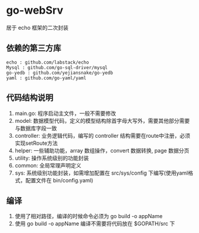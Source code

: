 # go-webSrv
居于 echo 框架的二次封装

## 依赖的第三方库
    echo : github.com/labstack/echo
    Mysql : github.com/go-sql-driver/mysql
    go-yedb : github.com/yejiansnake/go-yedb
    yaml : github.com/go-yaml/yaml

## 代码结构说明
1. main.go: 程序启动主文件，一般不需要修改
2. model: 数据模型代码，定义的模型结构除首字母大写外，需要其他部分需要与数据库字段一致
3. controller: 业务逻辑代码，编写的 controller 结构需要在route中注册，必须实现setRoute方法
4. helper: 一些辅助功能，array 数组操作，convert 数据转换, page 数据分页
5. utility: 操作系统级别的功能封装
6. common: 全局常理声明定义
7. sys: 系统级别功能封装，如需增加配置在 src/sys/config 下编写(使用yaml格式，配置文件在 bin/config.yaml)

## 编译
1. 使用了相对路径，编译的时候命令必须为 go build -o appName
2. 使用 go build -o appName 编译不需要将代码放在 $GOPATH/src 下

